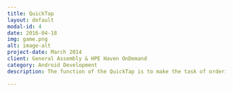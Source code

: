 ```yaml
---
title: QuickTap
layout: default
modal-id: 4
date: 2016-04-18
img: game.png
alt: image-alt
project-date: March 2014
client: General Assembly & HPE Haven OnDemand
category: Android Development
description: The function of the QuickTap is to make the task of ordering beers at a bar easier. QuickTap was another group project which was awarded 2nd place at GA & HPE's First Hackathon. The app features the use of HPEs speech recognition API to search for related beer information on BreweryDB. Additionally, the app has it's own SQLite Database allowing you to store said data for future use.

---
```

